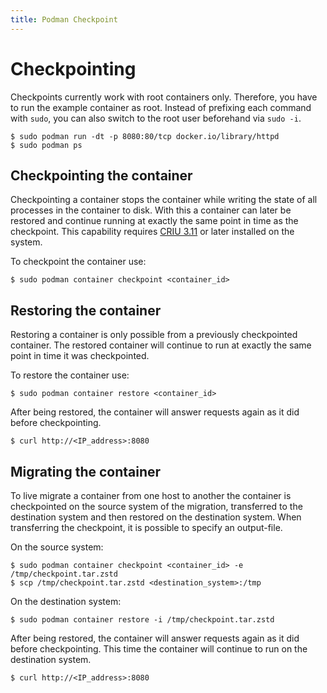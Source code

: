 ```yaml
---
title: Podman Checkpoint
---
```


# Checkpointing

Checkpoints currently work with root containers only. Therefore, you have to
run the example container as root. Instead of prefixing each command with
`sudo`, you can also switch to the root user beforehand via `sudo -i`.

```console
$ sudo podman run -dt -p 8080:80/tcp docker.io/library/httpd
$ sudo podman ps
```

## Checkpointing the container

Checkpointing a container stops the container while writing the state of all
processes in the container to disk. With this a container can later be restored
and continue running at exactly the same point in time as the checkpoint.
This capability requires [CRIU 3.11](https://www.criu.org/) or later installed
on the system.

To checkpoint the container use:

```console
$ sudo podman container checkpoint <container_id>
```

## Restoring the container

Restoring a container is only possible from a previously checkpointed container.
The restored container will continue to run at exactly the same point in time it
was checkpointed.

To restore the container use:

```console
$ sudo podman container restore <container_id>
```

After being restored, the container will answer requests again as it did before
checkpointing.

```console
$ curl http://<IP_address>:8080
```

## Migrating the container

To live migrate a container from one host to another the container is
checkpointed on the source system of the migration, transferred to the
destination system and then restored on the destination system. When
transferring the checkpoint, it is possible to specify an output-file.

On the source system:

```console
$ sudo podman container checkpoint <container_id> -e /tmp/checkpoint.tar.zstd
$ scp /tmp/checkpoint.tar.zstd <destination_system>:/tmp
```

On the destination system:

```console
$ sudo podman container restore -i /tmp/checkpoint.tar.zstd
```

After being restored, the container will answer requests again as it did before
checkpointing. This time the container will continue to run on the destination
system.

```console
$ curl http://<IP_address>:8080
```
